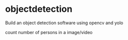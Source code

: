 # objectdetection
Build an object detection software using opencv and yolo

count number of persons in a image/video
